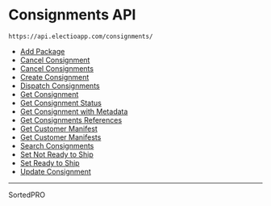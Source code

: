 # Consignments API

`https://api.electioapp.com/consignments/`

* [Add Package](/api/consignments/addPackage.html)
* [Cancel Consignment](/api/consignments/cancelConsignment.html)
* [Cancel Consignments](/api/consignments/cancelConsignments.html)
* [Create Consignment](/api/consignments/createConsignment.html)
* [Dispatch Consignments](/api/consignments/dispatchConsignments.html)
* [Get Consignment](/api/consignments/getConsignment.html)
* [Get Consignment Status](/api/consignments/getConsignmentStatus.html)
* [Get Consignment with Metadata](/api/consignments/getConsignmentWithMetadata.html)
* [Get Consignments References](/api/consignments/getConsignmentsReferences.html)
* [Get Customer Manifest](/api/consignments/getCustomerManifest.html)
* [Get Customer Manifests](/api/consignments/getCustomerManifests.html)
* [Search Consignments](/api/consignments/searchConsignments.html)
* [Set Not Ready to Ship](/api/consignments/setNotReadyToShip.html)
* [Set Ready to Ship](/api/consignments/setReadyToShip.html)
* [Update Consignment](/api/consignments/updateConsignment.html)

---

SortedPRO 